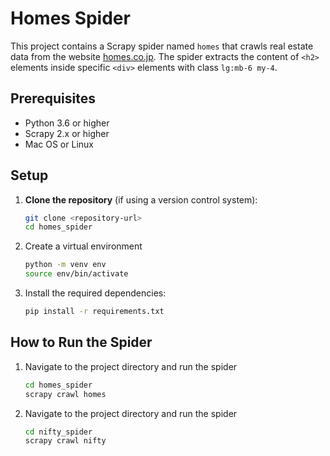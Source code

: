 # Homes Spider

This project contains a Scrapy spider named `homes` that crawls real estate data from the website [homes.co.jp](https://www.homes.co.jp/). The spider extracts the content of `<h2>` elements inside specific `<div>` elements with class `lg:mb-6 my-4`.

## Prerequisites

- Python 3.6 or higher
- Scrapy 2.x or higher
- Mac OS or Linux

## Setup

1. **Clone the repository** (if using a version control system):

    ```bash
    git clone <repository-url>
    cd homes_spider
    ```

2. Create a virtual environment

    ```bash
    python -m venv env
    source env/bin/activate
    ```

3. Install the required dependencies:

    ```bash
    pip install -r requirements.txt
    ```

## How to Run the Spider

1. Navigate to the project directory and run the spider

    ```bash
    cd homes_spider
    scrapy crawl homes
    ```

2. Navigate to the project directory and run the spider

    ```bash
    cd nifty_spider
    scrapy crawl nifty
    ```

